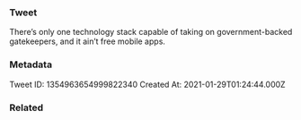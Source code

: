 ### Tweet
There’s only one technology stack capable of taking on government-backed gatekeepers, and it ain’t free mobile apps.

### Metadata
Tweet ID: 1354963654999822340
Created At: 2021-01-29T01:24:44.000Z

### Related

